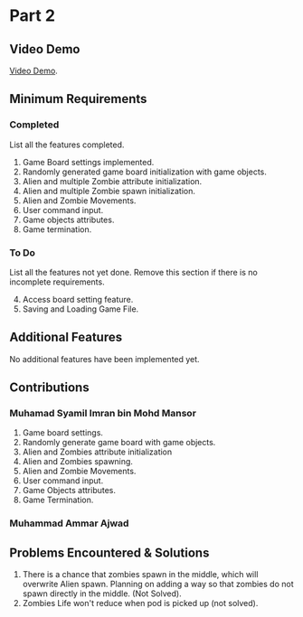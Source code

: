 # Part 2

## Video Demo

[Video Demo](https://youtu.be/KBSoRKtM68w).

## Minimum Requirements

### Completed

List all the features completed.

1. Game Board settings implemented.
2. Randomly generated game board initialization with game objects.
3. Alien and multiple Zombie attribute initialization.
4. Alien and multiple Zombie spawn initialization.
5. Alien and Zombie Movements.
6. User command input.
7. Game objects attributes.
8. Game termination.

### To Do

List all the features not yet done. Remove this section if there is no incomplete requirements.

4. Access board setting feature.
5. Saving and Loading Game File.

## Additional Features

No additional features have been implemented yet.

## Contributions

### Muhamad Syamil Imran bin Mohd Mansor

1. Game board settings.
2. Randomly generate game board with game objects.
3. Alien and Zombies attribute initialization
4. Alien and Zombies spawning.
5. Alien and Zombie Movements.
6. User command input.
7. Game Objects attributes.
8. Game Termination.

### Muhammad Ammar Ajwad

## Problems Encountered & Solutions

1. There is a chance that zombies spawn in the middle, which will overwrite Alien spawn. Planning on adding a way so that zombies do not spawn directly in the middle. (Not Solved).
2. Zombies Life won't reduce when pod is picked up (not solved).
